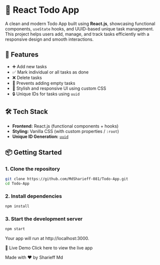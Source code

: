 # 📝 React Todo App

A clean and modern Todo App built using **React.js**, showcasing functional components, `useState` hooks, and UUID-based unique task management. This project helps users add, manage, and track tasks efficiently with a responsive design and smooth interactions.

## 🚀 Features

- ➕ Add new tasks
- ✅ Mark individual or all tasks as done
- ❌ Delete tasks
- 🧠 Prevents adding empty tasks
- 🎨 Stylish and responsive UI using custom CSS
- 🔒 Unique IDs for tasks using `uuid`

## 🛠 Tech Stack

- **Frontend:** React.js (functional components + hooks)
- **Styling:** Vanilla CSS (with custom properties / `:root`)
- **Unique ID Generation:** [`uuid`](https://www.npmjs.com/package/uuid)


## 📦 Getting Started

### 1. Clone the repository
```bash
git clone https://github.com/MdSharieff-081/Todo-App.git
cd Todo-App
```

### 2. Install dependencies
```bash
npm install
```

### 3. Start the development server
```bash
npm start
```
Your app will run at http://localhost:3000.

🔗 Live Demo
Click here to view the live app

<!-- Replace the above link with your actual live URL after deployment -->


Made with ❤️ by Sharieff Md

